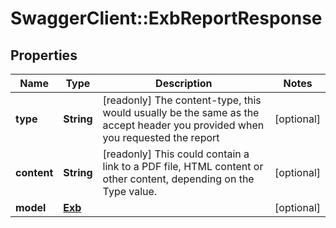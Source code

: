 # SwaggerClient::ExbReportResponse

## Properties
Name | Type | Description | Notes
------------ | ------------- | ------------- | -------------
**type** | **String** | [readonly] The content-type, this would usually be the same as the accept header you provided when you requested the report | [optional] 
**content** | **String** | [readonly] This could contain a link to a PDF file, HTML content or other content, depending on the Type value. | [optional] 
**model** | [**Exb**](Exb.md) |  | [optional] 

